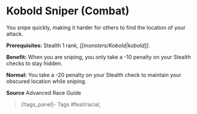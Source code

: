 ﻿---
cssclass: [feats]

---
# Kobold Sniper (Combat)

You snipe quickly, making it harder for others to find the location of your attack.

**Prerequisites:** Stealth 1 rank, _[[monsters/Kobold|kobold]]_.

**Benefit:** When you are sniping, you only take a -10 penalty on your Stealth checks to stay hidden.

**Normal:** You take a -20 penalty on your Stealth check to maintain your obscured location while sniping.

**Source** Advanced Race Guide
>[!tags_panel]- Tags
> #feat/racial, 